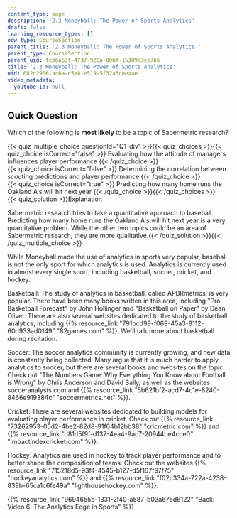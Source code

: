```yaml
---
content_type: page
description: '2.3 Moneyball: The Power of Sports Analytics'
draft: false
learning_resource_types: []
ocw_type: CourseSection
parent_title: '2.3 Moneyball: The Power of Sports Analytics '
parent_type: CourseSection
parent_uid: fcb6a63f-4737-920a-80bf-15309d3ee7b6
title: '2.3 Moneyball: The Power of Sports Analytics'
uid: 682c2906-ac6a-c5e8-e519-5f32a6ceeaae
video_metadata:
  youtube_id: null
---
```

## Quick Question

Which of the following is **most likely** to be a topic of Sabermetric research?

{{< quiz_multiple_choice questionId="Q1_div" >}}{{< quiz_choices >}}{{< quiz_choice isCorrect="false" >}} Evaluating how the attitude of managers influences player performance {{< /quiz_choice >}}   
{{< quiz_choice isCorrect="false" >}} Determining the correlation between scouting predictions and player performance {{< /quiz_choice >}}   
{{< quiz_choice isCorrect="true" >}} Predicting how many home runs the Oakland A's will hit next year {{< /quiz_choice >}}{{< /quiz_choices >}}   
{{< quiz_solution >}}Explanation

Sabermetric research tries to take a quantitative approach to baseball. Predicting how many home runs the Oakland A's will hit next year is a very quantitative problem. While the other two topics could be an area of Sabermetric research, they are more qualitative.{{< /quiz_solution >}}{{< /quiz_multiple_choice >}}

While Moneyball made the use of analytics in sports very popular, baseball is not the only sport for which analytics is used. Analytics is currently used in almost every single sport, including basketball, soccer, cricket, and hockey.

Basketball: The study of analytics in basketball, called APBRmetrics, is very popular. There have been many books written in this area, including "Pro Basketball Forecast" by John Hollinger and "Basketball on Paper" by Dean Oliver. There are also several websites dedicated to the study of basketball analytics, including {{% resource_link "791bcd99-f069-45a3-8112-60d933ad0149" "82games.com" %}}. We'll talk more about basketball during recitation.

Soccer: The soccer analytics community is currently growing, and new data is constantly being collected. Many argue that it is much harder to apply analytics to soccer, but there are several books and websites on the topic. Check out "The Numbers Game: Why Everything You Know about Football is Wrong" by Chris Anderson and David Sally, as well as the websites socceranalysts.com and {{% resource_link "5b621bf2-acd7-4c1e-8240-8466e919384c" "soccermetrics.net" %}}.

Cricket: There are several websites dedicated to building models for evaluating player performance in cricket. Check out {{% resource_link "73262953-05d2-4be2-82d8-91f64b12bb38" "cricmetric.com" %}} and {{% resource_link "d81d5f9f-d137-4ea4-9ac7-20944be4cce0" "impactindexcricket.com" %}}.

Hockey: Analytics are used in hockey to track player performance and to better shape the composition of teams. Check out the websites {{% resource_link "715218d5-93f4-4545-b127-d5f167f97f75" "hockeyanalytics.com" %}} and {{% resource_link "f02c334a-722a-4238-839b-65ca1c6fe49a" "lighthousehockey.com" %}}.

{{% resource_link "9694655b-1331-2f40-a587-b03a675d6122" "Back: Video 6: The Analytics Edge in Sports" %}}